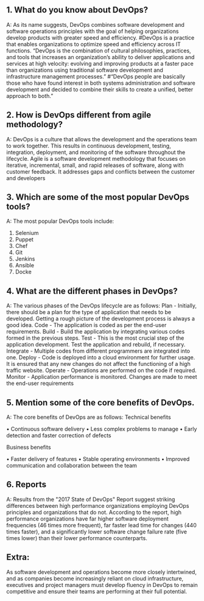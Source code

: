 ## 1. What do you know about DevOps?

A: As its name suggests, DevOps combines software development and software operations principles with the goal of helping organizations develop products with greater speed and efficiency.
#DevOps is a practice that enables organizations to optimize speed and efficiency across IT functions.
“DevOps is the combination of cultural philosophies, practices, and tools that increases an organization’s ability to deliver applications and services at high velocity: evolving and improving products at a faster pace than organizations using traditional software development and infrastructure management processes.”
#“DevOps people are basically those who have found interest in both systems administration and software development and decided to combine their skills to create a unified, better approach to both.”

## 2. How is DevOps different from agile methodology?

A: DevOps is a culture that allows the development and the operations team to 
work together. This results in continuous development, testing, integration, 
deployment, and monitoring of the software throughout the lifecycle.
Agile is a software development methodology that focuses on iterative, 
incremental, small, and rapid releases of software, along with customer 
feedback. It addresses gaps and conflicts between the customer and 
developers

## 3. Which are some of the most popular DevOps tools?

A: The most popular DevOps tools include:
1. Selenium
2. Puppet
3. Chef
4. Git
5. Jenkins
6. Ansible
7. Docke

## 4. What are the different phases in DevOps?

A: The various phases of the DevOps lifecycle are as follows:
Plan - Initially, there should be a plan for the type of application that needs to 
be developed. Getting a rough picture of the development process is always a 
good idea.
Code - The application is coded as per the end-user requirements. 
Build - Build the application by integrating various codes formed in the 
previous steps.
Test - This is the most crucial step of the application development. Test the 
application and rebuild, if necessary.
Integrate - Multiple codes from different programmers are integrated into one.
Deploy - Code is deployed into a cloud environment for further usage. It is 
ensured that any new changes do not affect the functioning of a high traffic 
website. 
Operate - Operations are performed on the code if required. 
Monitor - Application performance is monitored. Changes are made to meet 
the end-user requirements

## 5. Mention some of the core benefits of DevOps.

A: The core benefits of DevOps are as follows:
Technical benefits

• Continuous software delivery
• Less complex problems to manage
• Early detection and faster correction of defects

Business benefits

• Faster delivery of features
• Stable operating environments
• Improved communication and collaboration between the team

## 6. Reports

A: Results from the "2017 State of DevOps" Report suggest striking differences between high performance organizations employing DevOps principles and organizations that do not. According to the report, high performance organizations have far higher software deployment frequencies (46 times more frequent), far faster lead time for changes (440 times faster), and a significantly lower software change failure rate (five times lower) than their lower performance counterparts.

## Extra:

As software development and operations become more closely intertwined, and as companies become increasingly reliant on cloud infrastructure, executives and project managers must develop fluency in DevOps to remain competitive and ensure their teams are performing at their full potential.

